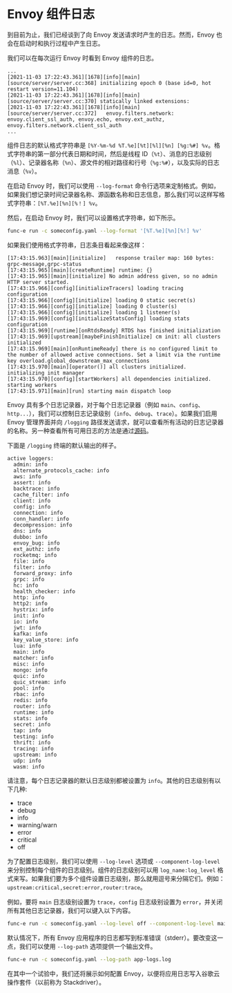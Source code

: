 # Envoy 组件日志

到目前为止，我们已经谈到了向 Envoy 发送请求时产生的日志。然而，Envoy 也会在启动时和执行过程中产生日志。

我们可以在每次运行 Envoy 时看到 Envoy 组件的日志。

```
...
[2021-11-03 17:22:43.361][1678][info][main] [source/server/server.cc:368] initializing epoch 0 (base id=0, hot restart version=11.104)
[2021-11-03 17:22:43.361][1678][info][main] [source/server/server.cc:370] statically linked extensions:
[2021-11-03 17:22:43.361][1678][info][main] [source/server/server.cc:372]   envoy.filters.network: envoy.client_ssl_auth, envoy.echo, envoy.ext_authz, envoy.filters.network.client_ssl_auth
...
```

组件日志的默认格式字符串是 `[%Y-%m-%d %T.%e][%t][%l][%n] [%g:%#] %v`。格式字符串的第一部分代表日期和时间，然后是线程 ID（`%t`）、消息的日志级别（`%l`）、记录器名称（`%n`）、源文件的相对路径和行号（`%g:%#`），以及实际的日志消息（`%v`）。

在启动 Envoy 时，我们可以使用 `--log-format` 命令行选项来定制格式。例如，如果我们想记录时间记录器名称、源函数名称和日志信息，那么我们可以这样写格式字符串：`[%T.%e][%n][%！] %v`。

然后，在启动 Envoy 时，我们可以设置格式字符串，如下所示。

```sh
func-e run -c someconfig.yaml --log-format '[%T.%e][%n][%!] %v'
```

如果我们使用格式字符串，日志条目看起来像这样：

```
[17:43:15.963][main][initialize]   response trailer map: 160 bytes: grpc-message,grpc-status
[17:43:15.965][main][createRuntime] runtime: {}
[17:43:15.965][main][initialize] No admin address given, so no admin HTTP server started.
[17:43:15.966][config][initializeTracers] loading tracing configuration
[17:43:15.966][config][initialize] loading 0 static secret(s)
[17:43:15.966][config][initialize] loading 0 cluster(s)
[17:43:15.966][config][initialize] loading 1 listener(s)
[17:43:15.969][config][initializeStatsConfig] loading stats configuration
[17:43:15.969][runtime][onRtdsReady] RTDS has finished initialization
[17:43:15.969][upstream][maybeFinishInitialize] cm init: all clusters initialized
[17:43:15.969][main][onRuntimeReady] there is no configured limit to the number of allowed active connections. Set a limit via the runtime key overload.global_downstream_max_connections
[17:43:15.970][main][operator()] all clusters initialized. initializing init manager
[17:43:15.970][config][startWorkers] all dependencies initialized. starting workers
[17:43:15.971][main][run] starting main dispatch loop
```

Envoy 具有多个日志记录器，对于每个日志记录器（例如 `main`、`config`、`http...`），我们可以控制日志记录级别（`info`、`debug`、`trace`）。如果我们启用 Envoy 管理界面并向 `/logging` 路径发送请求，就可以查看所有活动的日志记录器的名称。另一种查看所有可用日志的方法是通过[源码](https://github.com/envoyproxy/envoy/blob/82261f5a401418df13626ca3fa52fa65fea10c81//source/common/common/logger.h)。

下面是 `/logging` 终端的默认输出的样子。

```
active loggers:
  admin: info
  alternate_protocols_cache: info
  aws: info
  assert: info
  backtrace: info
  cache_filter: info
  client: info
  config: info
  connection: info
  conn_handler: info
  decompression: info
  dns: info
  dubbo: info
  envoy_bug: info
  ext_authz: info
  rocketmq: info
  file: info
  filter: info
  forward_proxy: info
  grpc: info
  hc: info
  health_checker: info
  http: info
  http2: info
  hystrix: info
  init: info
  io: info
  jwt: info
  kafka: info
  key_value_store: info
  lua: info
  main: info
  matcher: info
  misc: info
  mongo: info
  quic: info
  quic_stream: info
  pool: info
  rbac: info
  redis: info
  router: info
  runtime: info
  stats: info
  secret: info
  tap: info
  testing: info
  thrift: info
  tracing: info
  upstream: info
  udp: info
  wasm: info
```

请注意，每个日志记录器的默认日志级别都被设置为 `info`。其他的日志级别有以下几种:

- trace
- debug
- info
- warning/warn
- error
- critical
- off

为了配置日志级别，我们可以使用 `--log-level` 选项或 `--component-log-level` 来分别控制每个组件的日志级别。组件的日志级别可以用 `log_name:log_level` 格式来写。如果我们要为多个组件设置日志级别，那么就用逗号来分隔它们。例如：`upstream:critical,secret:error,router:trace`。

例如，要将 `main` 日志级别设置为 `trace`，`config` 日志级别设置为 `error`，并关闭所有其他日志记录器，我们可以键入以下内容。

```sh
func-e run -c someconfig.yaml --log-level off --component-log-level main:trace, config:error
```

默认情况下，所有 Envoy 应用程序的日志都写到标准错误（stderr）。要改变这一点，我们可以使用 `--log-path` 选项提供一个输出文件。

```sh
func-e run -c someconfig.yaml --log-path app-logs.log
```

在其中一个试验中，我们还将展示如何配置 Envoy，以便将应用日志写入谷歌云操作套件（以前称为 Stackdriver）。